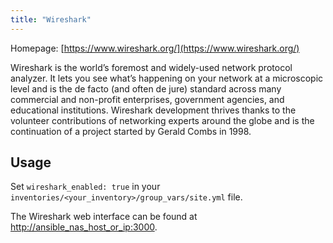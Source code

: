 ```yaml
---
title: "Wireshark"
---
```


Homepage: [https://www.wireshark.org/](https://www.wireshark.org/)

Wireshark is the world’s foremost and widely-used network protocol analyzer. It lets you see what’s happening on your network at a microscopic level and is the de facto (and often de jure) standard across many commercial and non-profit enterprises, government agencies, and educational institutions. Wireshark development thrives thanks to the volunteer contributions of networking experts around the globe and is the continuation of a project started by Gerald Combs in 1998.

## Usage

Set `wireshark_enabled: true` in your `inventories/<your_inventory>/group_vars/site.yml` file.

The Wireshark web interface can be found at [http://ansible_nas_host_or_ip:3000](http://ansible_nas_host_or_ip:3000).
